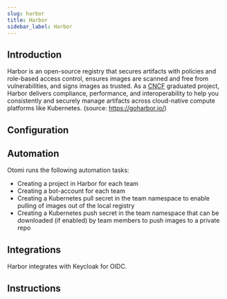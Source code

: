 ```yaml
---
slug: harbor
title: Harbor
sidebar_label: Harbor
---
```


## Introduction

Harbor is an open-source registry that secures artifacts with policies and role-based access control, ensures images are scanned and free from vulnerabilities, and signs images as trusted. As a [CNCF](https://www.cncf.io/announcements/2020/06/23/cloud-native-computing-foundation-announces-harbor-graduation/) graduated project, Harbor delivers compliance, performance, and interoperability to help you consistently and securely manage artifacts across cloud-native compute platforms like Kubernetes. (source: https://goharbor.io/)

## Configuration

## Automation

Otomi runs the following automation tasks:

- Creating a project in Harbor for each team
- Creating a bot-account for each team
- Creating a Kubernetes pull secret in the team namespace to enable pulling of images out of the local registry
- Creating a Kubernetes push secret in the team namespace that can be downloaded (if enabled) by team members to push images to a private repo

## Integrations

Harbor integrates with Keycloak for OIDC.

## Instructions